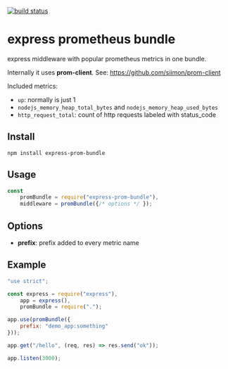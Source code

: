 [![build status](https://api.travis-ci.org/disjunction/express-prom-bundle.png)](https://travis-ci.org/disjunction/express-prom-bundle)

# express prometheus bundle

express middleware with popular prometheus metrics in one bundle.

Internally it uses **prom-client**. See: https://github.com/siimon/prom-client

Included metrics:
    
* `up`: normally is just 1
* `nodejs_memory_heap_total_bytes` and `nodejs_memory_heap_used_bytes`
* `http_request_total`: count of http requests labeled with status_code

## Install

```
npm install express-prom-bundle
```

## Usage

```javascript
const
    promBundle = require("express-prom-bundle"),
    middleware = promBundle({/* options */ });
```

## Options

 * **prefix**:  prefix added to every metric name

## Example

```javascript
"use strict";

const express = require("express"),
    app = express(),
    promBundle = require(".");

app.use(promBundle({
    prefix: "demo_app:something"
}));

app.get("/hello", (req, res) => res.send("ok"));

app.listen(3000);
```